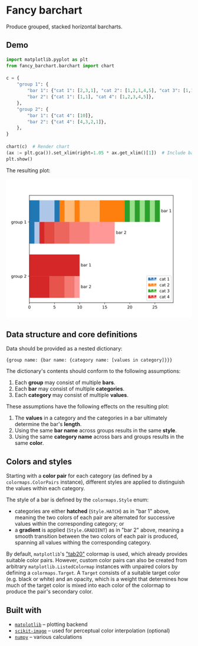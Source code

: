 # Fancy barchart

Produce grouped, stacked horizontal barcharts.

## Demo

```python
import matplotlib.pyplot as plt
from fancy_barchart.barchart import chart

c = {
    "group 1": {
        "bar 1": {"cat 1": [2,3,1], "cat 2": [1,2,1,4,5], "cat 3": [1,1,1,1,1,1,1]},
        "bar 2": {"cat 1": [1,1], "cat 4": [1,2,3,4,5]},
    },
    "group 2": {
        "bar 1": {"cat 4": [10]},
        "bar 2": {"cat 4": [4,3,2,1]},
    },
}

chart(c)  # Render chart
(ax := plt.gca()).set_xlim(right=1.05 * ax.get_xlim()[1])  # Include bar 1's label
plt.show()
```
The resulting plot:

![resulting chart](resources/pics/sample_chart.svg)

## Data structure and core definitions

Data should be provided as a nested dictionary:
```text
{group name: {bar name: {category name: [values in category]}}}
```

The dictionary's contents should conform to the following assumptions:

1. Each **group** may consist of multiple **bars**.
2. Each **bar** may consist of multiple **categories**.
3. Each **category** may consist of multiple **values**.

These assumptions have the following effects on the resulting plot:

1. The **values** in a category and the categories in a bar ultimately determine the bar's **length**.
2. Using the same **bar name** across groups results in the same **style**.
3. Using the same **category name** across bars and groups results in the same **color**.

## Colors and styles

Starting with a **color pair** for each category (as defined by a `colormaps.ColorPairs` instance), different
styles are applied to distinguish the values within each category.

The style of a bar is defined by the `colormaps.Style` enum: 

* categories are either **hatched** (`Style.HATCH`) as in "bar 1" above, meaning the two colors of each pair are
  alternated for successive values within the corresponding category; or
* a **gradient** is applied (`Style.GRADIENT`) as in "bar 2" above, meaning a smooth transition between the two colors
  of each pair is produced, spanning all values withing the corresponding category.

By default, `matplotlib`'s ["tab20"](https://matplotlib.org/stable/users/explain/colors/colormaps.html#qualitative)
colormap is used, which already provides suitable color pairs. However, custom color pairs can also be created from
arbitrary `matplotlib.ListedColormap` instances with unpaired colors by defining a `colormaps.Target`. A `Target`
consists of a suitable target color (e.g. black or white) and an opacity, which is a weight that determines how much of
the target color is mixed into each color of the colormap to produce the pair's secondary color.

## Built with

* [`matplotlib`](https://matplotlib.org/) – plotting backend
* [`scikit-image`](https://scikit-image.org/) – used for perceptual color interpolation (optional)
* [`numpy`](https://numpy.org/) – various calculations
